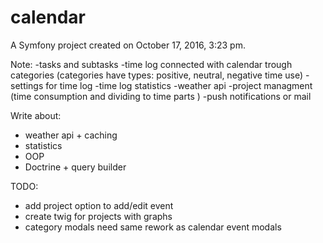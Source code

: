 calendar
========

A Symfony project created on October 17, 2016, 3:23 pm.

Note:
 -tasks and subtasks
-time log connected with calendar trough categories (categories have types: positive, neutral, negative time use)
-settings for time log 
-time log statistics
-weather api
-project managment (time consumption and dividing to time parts )
-push notifications or mail

Write about:
- weather api + caching
- statistics
- OOP
- Doctrine + query builder

TODO: 
- add project option to add/edit event
- create twig for projects with graphs
- category modals need same rework as calendar event modals

